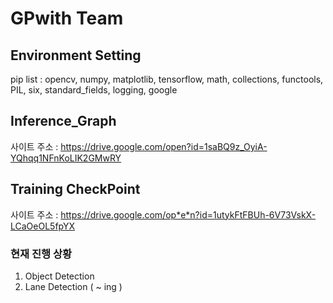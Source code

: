 #  GPwith Team

## Environment Setting
pip list : opencv, numpy, matplotlib, tensorflow, math, collections, functools, PIL, six, standard_fields, logging, google

##  Inference_Graph
사이트 주소 : https://drive.google.com/open?id=1saBQ9z_OyiA-YQhqq1NFnKoLIK2GMwRY

##  Training CheckPoint
사이트 주소 : https://drive.google.com/op*e*n?id=1utykFtFBUh-6V73VskX-LCaOeOL5fpYX

### 현재 진행 상황

1. Object Detection
2. Lane Detection ( ~ ing )